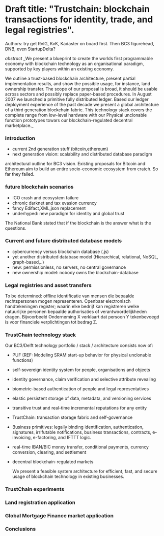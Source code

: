 # Draft title: "Trustchain: blockchain transactions for identity, trade, and legal registries".

Authors: try get RvIG, KvK, Kadaster on board first. Then BC3 figurehead, DNB, even StartupDelta?

_abstract_
_We present a blueprint to create the worlds first programmable economy with blockchain technology as an organisational paradigm, supported by key players within an existing economy. 

We outline a trust-based blockchain architecture, present partial implementation results, and show the possible usage, for instance, land ownership transfer. The scope of our proposal is broad, it should be usable across sectors and possibly replace paper-based procedures. In August 2007 we launched a primitive fully distributed ledger. Based our ledger deployment experience of the past decade we present a global architecture of a third generation blockchain fabric. This technology stack covers the complete range from low-level hardware with our Physical unclonable function prototypes towars our blockchain-regulated decentral marketplace._

### introduction
 - current 2nd generation stuff (bitcoin,ethereum)
 - next generation vision: scalability and distributed database paradigm
 
 architectural outline for BC3 vision.
 Existing proposals for Bitcoin and Ethereum aim to build an entire socio-economic ecosystem from cratch. So far they failed.
 
### future blockchain scenarios
- ICO crash and ecosystem failure
- chronic darknet and tax evasion currency
- fancy Edifact,XML,json replacement
- underhyped: new paradigm for identity and global trust
 
 The National Bank stated that if the blockchain is the answer what is the questions.
 
### Current and future distributed database models

- cybercurrency versus blockchain database (.js)
- yet another distributed database model (Hierarchical, relational,
NoSQL, graph-based,..)
- new: permissionless, no servers, no central governance
- new ownership model: nobody owns the blockchain-database

### Legal registries and asset transfers

To be determined: offline identificatie van mensen die bepaalde rechtspersonen mogen representeren.
Openbaar electronisch handtekeningen register; waarin elke bedrijf kan registreren welke
natuurlijke personen bepaalde authorisaties of verantwoordelijkheden dragen.
Bijvoorbeeld Onderneming X verklaart dat persoon Y tekenbevoegd is voor 
financiele verplichtingen tot bedrag Z.

### TrustChain technology stack
  Our BC3/Delft technology portfolio / stack / architecture consists now of:
- PUF (REF: Modeling SRAM start-up behavior for physical unclonable functions)
- self-sovereign identity system for people, organisations and objects
- identity governance, claim verification and selective attribute revealing
- biometric-based authentication of people and legal representatives
- elastic persistent storage of data, metadata, and versioning services
- transitive trust and real-time incremental reputations for any entity
- TrustChain: transaction storage fabric and self-governance
- Business primitives: legally binding identification, authentication, signatures, irrifutable notifications, business transactions, contracts, e-invoicing, e-factoring, and IFTTT logic.
- real-time IBAN/BIC money transfer, conditional payments, currency conversion, clearing, and settlement
- decentral blockchain-regulated markets
  
  We present a feasible system architecture for efficient, fast, and secure usage of blockchain technology in existing businesses.
  
### TrustChain experiments

### Land registration application

### Global Mortgage Finance market application

### Conclusions

